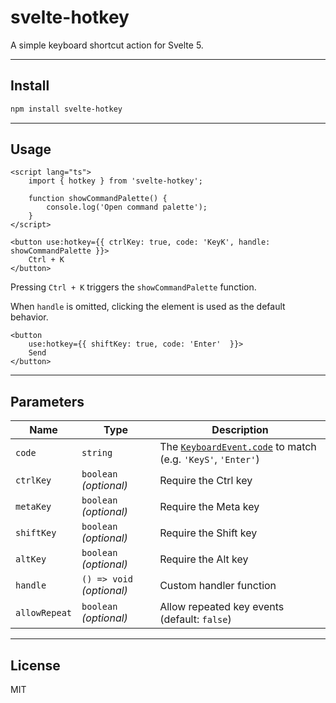 # svelte-hotkey

A simple keyboard shortcut action for Svelte 5.

---

## Install

```bash
npm install svelte-hotkey
```

---

## Usage

```svelte
<script lang="ts">
	import { hotkey } from 'svelte-hotkey';

	function showCommandPalette() {
		console.log('Open command palette');
	}
</script>

<button use:hotkey={{ ctrlKey: true, code: 'KeyK', handle: showCommandPalette }}>
	Ctrl + K
</button>
```

Pressing `Ctrl + K` triggers the `showCommandPalette` function.

When `handle` is omitted, clicking the element is used as the default behavior.

```svelte
<button
	use:hotkey={{ shiftKey: true, code: 'Enter'  }}>
	Send
</button>
```

---

## Parameters

| Name          | Type                      | Description                                                                                                                         |
|---------------|---------------------------|-------------------------------------------------------------------------------------------------------------------------------------|
| `code`        | `string`                  | The [`KeyboardEvent.code`](https://developer.mozilla.org/en-US/docs/Web/API/KeyboardEvent/code) to match (e.g. `'KeyS'`, `'Enter'`) |
| `ctrlKey`     | `boolean` _(optional)_    | Require the Ctrl key                                                                                                                |
| `metaKey`     | `boolean` _(optional)_    | Require the Meta key                                                                                                                |
| `shiftKey`    | `boolean` _(optional)_    | Require the Shift key                                                                                                               |
| `altKey`      | `boolean` _(optional)_    | Require the Alt key                                                                                                                 |
| `handle`      | `() => void` _(optional)_ | Custom handler function                                                                                                             |
| `allowRepeat` | `boolean` _(optional)_    | Allow repeated key events (default: `false`)                                                                                        |

---

## License

MIT

